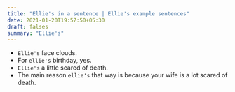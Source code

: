 ```yaml
---
title: "Ellie's in a sentence | Ellie's example sentences"
date: 2021-01-20T19:57:50+05:30
draft: falses
summary: "Ellie's"
---
```

- `Ellie's` face clouds.
- For `ellie's` birthday, yes.
- `Ellie's` a little scared of death.
- The main reason `ellie's` that way is because your wife is a lot scared of death.
                 

